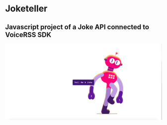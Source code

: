 # Joketeller
## Javascript project of a Joke API connected to VoiceRSS SDK


<img src="joketeller.png">
